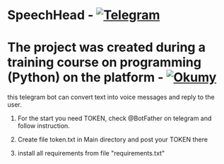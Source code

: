 # SpeechHead - [![Telegram](https://img.shields.io/badge/Telegram-092949?style=for-the-badge&logo=Telegram)](https://t.me/speechHeadBot)

# The project was created during a training course on programming (Python) on the platform  - [![Okumy](https://img.shields.io/badge/Okumy-092949?style=for-the-badge&logo=python)](https://www.okumy.com/) 

this telegram bot can convert text into voice messages and reply to the user.


1. For the start you need TOKEN, check @BotFather on telegram and follow instruction.

2. Create file token.txt in Main directory and post your TOKEN there

3. install all requirements from file "requirements.txt"
